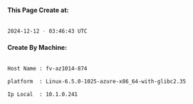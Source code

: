 
   
#### This Page Create at:

```bash

2024-12-12 - 03:46:43 UTC

```

#### Create By Machine:

```bash

Host Name : fv-az1014-874

platform  : Linux-6.5.0-1025-azure-x86_64-with-glibc2.35

Ip Local  : 10.1.0.241

```

